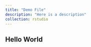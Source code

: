 ```yaml
---
title: "Demo File"
description: "Here is a description"
collection: rstudio
---
```


## Hello World
